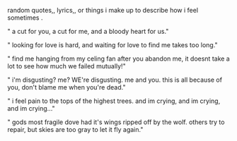 random quotes,, lyrics,, or things i make up to describe how i feel sometimes .

" a cut for you, a cut for me, and a bloody heart for us."

" looking for love is hard, and waiting for love to find me takes too long."

" find me hanging from my celing fan after you abandon me, it doesnt take a lot to see how much we failed mutually!"

" i'm disgusting? me? WE're disgusting. me and you. this is all because of you, don't blame me when you're dead."

" i feel pain to the tops of the highest trees. and im crying, and im crying, and im crying..."

" gods most fragile dove had it's wings ripped off by the wolf. others try to repair, but skies are too gray to let it fly again."
